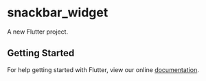 # snackbar_widget

A new Flutter project.

## Getting Started

For help getting started with Flutter, view our online
[documentation](https://flutter.io/).
